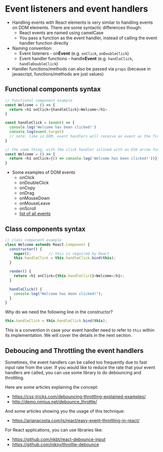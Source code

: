 # Event listeners and event handlers

* Handling events with React elements is very similar to handling events on DOM elements. There are some syntactic differences though:
  * React events are named using camelCase
  * You pass a function as the event handler, instead of calling the event handler function directly
* Naming convention:
  * Event listeners - on**Event** \(e.g. `onClick`, `onDoubleClick`\)
  * Event handler functions - handle**Event** \(e.g. `handleClick`, `handleDoubleClick`\)
* Handler functions/methods can also be passed via `props` \(because in javascript, functions/methods are just values\)

## Functional components syntax

```javascript
// functional component example
const Welcome = () => {
  return <h1 onClick={handleClick}>Welcome</h1>
}

const handleClick = (event) => {
  console.log('Welcome has been clicked!') 
  console.log(event.target) 
  // note: like in DOM, event handlers will receive an event as the first parameter
}

// the same thing, with the click handler inlined with an ES6 arrow function
const Welcome = () => {
  return <h1 onClick={() => console.log('Welcome has been clicked!'))}>Welcome</h1>
}
```

* Some examples of DOM events
  * onClick
  * onDoubleClick
  * onCopy
  * onDrag
  * onMouseDown
  * onMouseLeave
  * onScroll
  * [list of all events](https://reactjs.org/docs/events.html)

## Class components syntax

```javascript
// class component example
class Welcome extends React.Component {
  constructor() {
    super();        // this is required by React
    this.handleClick = this.handleClick.bind(this);
  }

  render() {
    return <h1 onClick={this.handleClick}>Welcome</h1>;
  }

  handleClick() {
    console.log("Welcome has been clicked!");
  }
}
```

Why do we need the following line in the constructor?

```javascript
this.handleClick = this.handleClick.bind(this);
```

This is a convention in case your event handler need to refer to `this` within its implementation. We will cover the details in the next section.

## Deboucing and Throttling the event handlers

Sometimes, the event handlers can be called too frequently due to fast input rate from the user. If you would like to reduce the rate that your event handlers are called, you can use some library to do debouncing and throttling.

Here are some articles explaining the concept:

* https://css-tricks.com/debouncing-throttling-explained-examples/
* http://demo.nimius.net/debounce_throttle/

And some articles showing you the usage of this technique:

* https://arianacosta.com/js/react/easy-event-throttling-in-react/

For React applications, you can use libraries like:

* https://github.com/nkbt/react-debounce-input
* https://github.com/niksy/throttle-debounce
